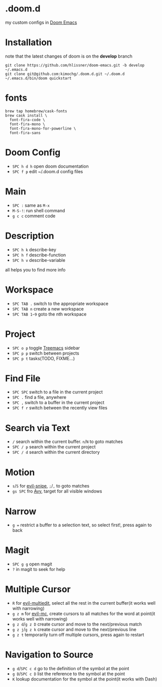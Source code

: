 # .doom.d

my custom configs in [Doom Emacs](https://github.com/hlissner/doom-emacs)

# Installation

note that the latest changes of doom is on the **develop** branch

``` shell
git clone https://github.com/hlissner/doom-emacs.git -b develop ~/.emacs.d
git clone git@github.com:kimochg/.doom.d.git ~/.doom.d
~/.emacs.d/bin/doom quickstart
```

# fonts

```
brew tap homebrew/cask-fonts
brew cask install \
  font-fira-code \
  font-fira-mono \
  font-fira-mono-for-powerline \
  font-fira-sans
```

# Doom Config

- `SPC h d h` open doom documentation
- `SPC f p` edit ~/.doom.d config files

# Main

- `SPC :` same as `M-x`
- `M-S-!`: run shell command
- `g c c` comment code

# Description

- `SPC h k` describe-key
- `SPC h f` describe-function
- `SPC h v` describe-variable

all helps you to find more info

# Workspace

- `SPC TAB .` switch to the appropriate workspace
- `SPC TAB n` create a new workspace
- `SPC TAB 1~9` goto the nth workspace

# Project

- `SPC o p` toggle [Treemacs](https://github.com/Alexander-Miller/treemacs) sidebar
- `SPC p p` switch between projects
- `SPC p t` tasks(TODO, FIXME...)

# Find File

- `SPC SPC` switch to a file in the current project
- `SPC .` find a file, anywhere
- `SPC ,` switch to a buffer in the current project
- `SPC f r` switch between the recently view files

# Search via Text

- `/` search within the current buffer. `n`/`N` to goto matches
- `SPC / p` search within the current project
- `SPC / d` search within the current directory

# Motion

- `s`/`S` for [evil-snipe](https://github.com/hlissner/evil-snipe), `;`/`,` to goto matches
- `gs SPC` fro [Avy](https://github.com/abo-abo/avy), target for all visible windows

# Narrow

- `g =` restrict a buffer to a selection text, so select first!, press again to back

# Magit

- `SPC g g` open magit
- `?` in magit to seek for help

# Multiple Cursor

- `R` for [evil-multiedit](https://github.com/hlissner/evil-multiedit), select
  all the rest in the current buffer(it works well with narrowing)
- `g z m` for [evil-mc](https://github.com/gabesoft/evil-mc), create cursors to
  all matches for the word at point(it works well with narrowing)
- `g z d`/`g z D` create cursor and move to the next/previous match
- `g z j`/`g z k` create cursor and move to the next/previous line
- `g z t` temporarily turn off multiple cursors, press again to restart

# Navigation to Source

- `g d`/`SPC c d` go to the definition of the symbol at the point
- `g D`/`SPC c D` list the reference to the symbol at the point
- `K` lookup documentation for the symbol at the point(it works with Dash)
